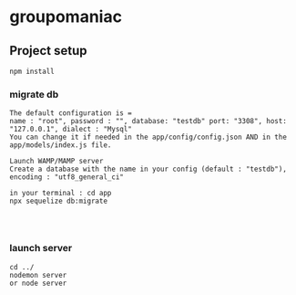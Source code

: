 # groupomaniac

## Project setup

```
npm install
```

### migrate db

```
The default configuration is =
name : "root", password : "", database: "testdb" port: "3308", host: "127.0.0.1", dialect : "Mysql"
You can change it if needed in the app/config/config.json AND in the app/models/index.js file.

Launch WAMP/MAMP server
Create a database with the name in your config (default : "testdb"), encoding : "utf8_general_ci"

in your terminal : cd app
npx sequelize db:migrate




```

### launch server

```
cd ../
nodemon server
or node server
```
